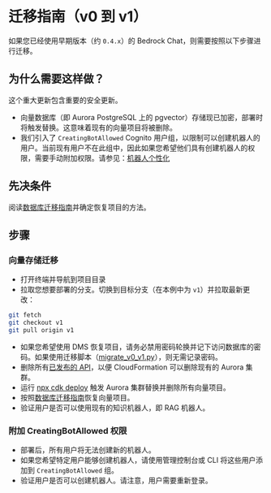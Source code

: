 # 迁移指南（v0 到 v1）

如果您已经使用早期版本（约 `0.4.x`）的 Bedrock Chat，则需要按照以下步骤进行迁移。

## 为什么需要这样做？

这个重大更新包含重要的安全更新。

- 向量数据库（即 Aurora PostgreSQL 上的 pgvector）存储现已加密，部署时将触发替换。这意味着现有的向量项目将被删除。
- 我们引入了 `CreatingBotAllowed` Cognito 用户组，以限制可以创建机器人的用户。当前现有用户不在此组中，因此如果您希望他们具有创建机器人的权限，需要手动附加权限。请参见：[机器人个性化](../../README.md#bot-personalization)

## 先决条件

阅读[数据库迁移指南](./DATABASE_MIGRATION_zh-CN.md)并确定恢复项目的方法。

## 步骤

### 向量存储迁移

- 打开终端并导航到项目目录
- 拉取您想要部署的分支。切换到目标分支（在本例中为 `v1`）并拉取最新更改：

```sh
git fetch
git checkout v1
git pull origin v1
```

- 如果您希望使用 DMS 恢复项目，请务必禁用密码轮换并记下访问数据库的密码。如果使用迁移脚本（[migrate_v0_v1.py](./migrate_v0_v1.py)），则无需记录密码。
- 删除所有[已发布的 API](../PUBLISH_API_zh-CN.md)，以便 CloudFormation 可以删除现有的 Aurora 集群。
- 运行 [npx cdk deploy](../README.md#deploy-using-cdk) 触发 Aurora 集群替换并删除所有向量项目。
- 按照[数据库迁移指南](./DATABASE_MIGRATION_zh-CN.md)恢复向量项目。
- 验证用户是否可以使用现有的知识机器人，即 RAG 机器人。

### 附加 CreatingBotAllowed 权限

- 部署后，所有用户将无法创建新的机器人。
- 如果您希望特定用户能够创建机器人，请使用管理控制台或 CLI 将这些用户添加到 `CreatingBotAllowed` 组。
- 验证用户是否可以创建机器人。请注意，用户需要重新登录。
